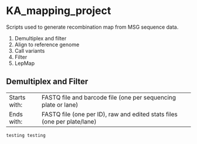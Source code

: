 # KA_mapping_project
Scripts used to generate recombination map from MSG sequence data.  
1. Demultiplex and filter    
2. Align to reference genome
3. Call variants  
4. Filter
5. LepMap  

## Demultiplex and Filter
|||
|-----|-----|
|Starts with:|FASTQ file and barcode file (one per sequencing plate or lane)|
|Ends with:|FASTQ file (one per ID), raw and edited stats files (one per plate/lane)|
```
testing testing
```
